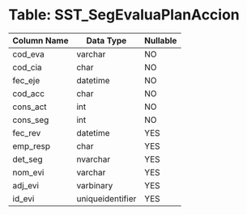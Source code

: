 # Table: SST_SegEvaluaPlanAccion

| Column Name | Data Type | Nullable |
|-------------|-----------|----------|
| cod_eva | varchar | NO |
| cod_cia | char | NO |
| fec_eje | datetime | NO |
| cod_acc | char | NO |
| cons_act | int | NO |
| cons_seg | int | NO |
| fec_rev | datetime | YES |
| emp_resp | char | YES |
| det_seg | nvarchar | YES |
| nom_evi | varchar | YES |
| adj_evi | varbinary | YES |
| id_evi | uniqueidentifier | YES |
